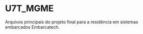 # U7T_MGME
Arquivos principais do projeto final para a residência em sistemas embarcados Embarcatech.
